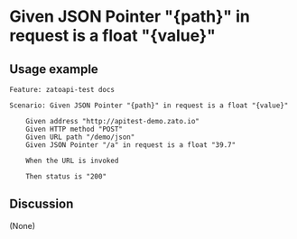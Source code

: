 
Given JSON Pointer "{path}" in request is a float "{value}"
=============================================================================================================

Usage example
-------------

```
Feature: zatoapi-test docs

Scenario: Given JSON Pointer "{path}" in request is a float "{value}"

    Given address "http://apitest-demo.zato.io"
    Given HTTP method "POST"
    Given URL path "/demo/json"
    Given JSON Pointer "/a" in request is a float "39.7"

    When the URL is invoked

    Then status is "200"
```

Discussion
----------

(None)